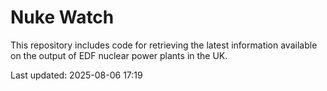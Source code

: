 # Nuke Watch

This repository includes code for retrieving the latest information available on the output of EDF nuclear power plants in the UK.

Last updated: 2025-08-06 17:19